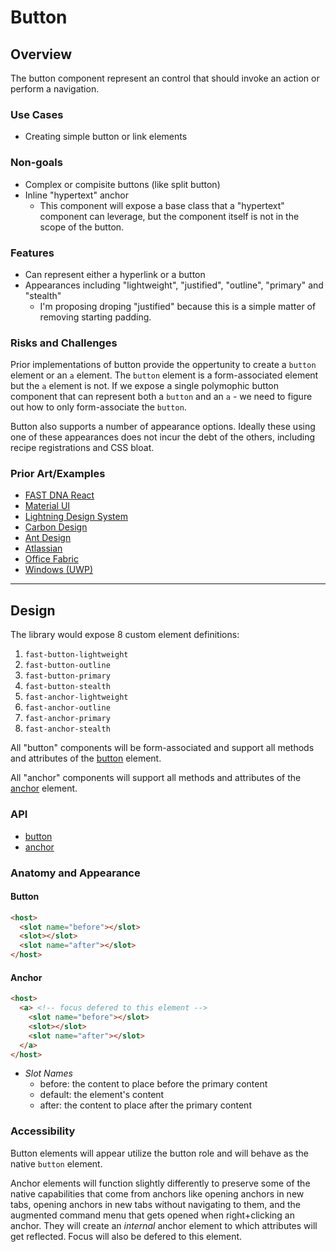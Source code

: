 # Button

## Overview

The button component represent an control that should invoke an action or perform a navigation.

### Use Cases
- Creating simple button or link elements

### Non-goals
- Complex or compisite buttons (like split button)
- Inline "hypertext" anchor
  - This component will expose a base class that a "hypertext" component can leverage, but the component itself is not in the scope of the button.
  
### Features
- Can represent either a hyperlink or a button
- Appearances including "lightweight", "justified", "outline", "primary" and "stealth"
  - I'm proposing droping "justified" because this is a simple matter of removing starting padding.

### Risks and Challenges

Prior implementations of button provide the oppertunity to create a `button` element or an `a` element. The `button` element is a form-associated element but the `a` element is not. If we expose a single polymophic button component that can represent both a `button` and an `a` - we need to figure out how to only form-associate the `button`.

Button also supports a number of appearance options. Ideally these using one of these appearances does not incur the debt of the others, including recipe registrations and CSS bloat.

### Prior Art/Examples
- [FAST DNA React](https://explore.fast.design/components/button)
- [Material UI](https://material-ui.com/components/buttons/)
- [Lightning Design System](https://www.lightningdesignsystem.com/components/buttons/)
- [Carbon Design](https://www.carbondesignsystem.com/components/button/code)
- [Ant Design](https://ant.design/components/button/)
- [Atlassian](https://atlaskit.atlassian.com/packages/core/button)
- [Office Fabric](https://developer.microsoft.com/en-us/fabric#/controls/web/button)
- [Windows (UWP)](https://docs.microsoft.com/en-us/windows/uwp/design/controls-and-patterns/buttons)

---

## Design
The library would expose 8 custom element definitions: 
1. `fast-button-lightweight`
2. `fast-button-outline`
3. `fast-button-primary`
4. `fast-button-stealth`
5. `fast-anchor-lightweight`
6. `fast-anchor-outline`
7. `fast-anchor-primary`
8. `fast-anchor-stealth`

All "button" components will be form-associated and support all methods and attributes of the [button](https://developer.mozilla.org/en-US/docs/Web/HTML/Element/button) element.

All "anchor" components will support all methods and attributes of the [anchor](https://developer.mozilla.org/en-US/docs/Web/HTML/Element/a) element.

### API
- [button]([button](https://developer.mozilla.org/en-US/docs/Web/HTML/Element/button))
- [anchor](https://developer.mozilla.org/en-US/docs/Web/HTML/Element/a)


### Anatomy and Appearance
#### Button
```html
<host>
  <slot name="before"></slot>
  <slot></slot>
  <slot name="after"></slot>
</host>
```
#### Anchor
```html
<host>
  <a> <!-- focus defered to this element -->
    <slot name="before"></slot>
    <slot></slot>
    <slot name="after"></slot>
  </a>
</host>
```

- *Slot Names*
  - before: the content to place before the primary content
  - default: the element's content
  - after: the content to place after the primary content

### Accessibility
Button elements will appear utilize the button role and will behave as the native `button` element.

Anchor elements will function slightly differently to preserve some of the native capabilities that come from anchors like opening anchors in new tabs, opening anchors in new tabs without navigating to them, and the augmented command menu that gets opened when right+clicking an anchor. They will create an *internal* anchor element to which attributes will get reflected. Focus will also be defered to this element.